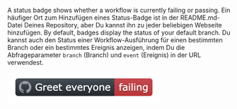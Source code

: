 A status badge shows whether a workflow is currently failing or passing. Ein häufiger Ort zum Hinzufügen eines Status-Badge ist in der README.md-Datei Deines Repository, aber Du kannst ihn zu jeder beliebigen Webseite hinzufügen. By default, badges display the status of your default branch. Du kannst auch den Status einer Workflow-Ausführung für einen bestimmten Branch oder ein bestimmtes Ereignis anzeigen, indem Du die Abfrageparameter `branch` (Branch) und `event` (Ereignis) in der URL verwendest.

![example status badge](/assets/images/help/repository/actions-workflow-status-badge.png)
